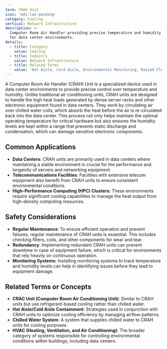 ```yaml
---
term: CRAH Unit
icon: 'mdi:lan-pending'
category: Cooling
vertical: Network Infrastructure
description: >-
  Computer Room Air Handler providing precise temperature and humidity control
  for data center environments.
details:
  - title: Category
    value: Cooling
  - title: Industry
    value: Network Infrastructure
  - title: Related Terms
    value: 'Hot Aisle, Cold Aisle, Environmental Monitoring, Raised Floor, DCIM'
---
```

A Computer Room Air Handler (CRAH) Unit is a specialized device used in data center environments to provide precise control over temperature and humidity. Unlike traditional air conditioning units, CRAH units are designed to handle the high heat loads generated by dense server racks and other electronic equipment found in data centers. They work by circulating air over chilled water coils, which absorb the heat before the air is re-circulated back into the data center. This process not only helps maintain the optimal operating temperature for critical hardware but also ensures the humidity levels are kept within a range that prevents static discharge and condensation, which can damage sensitive electronic components.

## Common Applications

- **Data Centers**: CRAH units are primarily used in data centers where maintaining a stable environment is crucial for the performance and longevity of servers and networking equipment.
- **Telecommunications Facilities**: Facilities with extensive telecom equipment also benefit from CRAH units to ensure consistent environmental conditions.
- **High-Performance Computing (HPC) Clusters**: These environments require significant cooling capabilities to manage the heat output from high-density computing resources.

## Safety Considerations

- **Regular Maintenance**: To ensure efficient operation and prevent failures, regular maintenance of CRAH units is essential. This includes checking filters, coils, and other components for wear and tear.
- **Redundancy**: Implementing redundant CRAH units can prevent downtime in case of equipment failure, which is critical for environments that rely heavily on continuous operation.
- **Monitoring Systems**: Installing monitoring systems to track temperature and humidity levels can help in identifying issues before they lead to equipment damage.

## Related Terms or Concepts

- **CRAC Unit (Computer Room Air Conditioning Unit)**: Similar to CRAH units but use refrigerant-based cooling rather than chilled water.
- **Hot Aisle/Cold Aisle Containment**: Strategies used in conjunction with CRAH units to optimize cooling efficiency by managing airflow patterns.
- **Chilled Water System**: A system that supplies chilled water to CRAH units for cooling purposes.
- **HVAC (Heating, Ventilation, and Air Conditioning)**: The broader category of systems responsible for controlling environmental conditions within buildings, including data centers.
